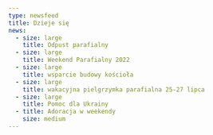 ```yaml
---
type: newsfeed
title: Dzieje się
news:
  - size: large
    title: Odpust parafialny
  - size: large
    title: Weekend Parafialny 2022
  - size: large
    title: wsparcie budowy kościoła
  - size: large
    title: wakacyjna pielgrzymka parafialna 25-27 lipca
  - size: large
    title: Pomoc dla Ukrainy
  - title: Adoracja w weekendy
    size: medium
---
```


